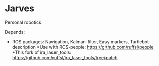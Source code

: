 # Jarves
Personal robotics

Depends:
* ROS packages: Navigation, Kalman-filter, Easy markers, Turtlebot-description
*Use with ROS-people: https://github.com/ruffsl/people
*This fork of ira_laser_tools: https://github.com/ruffsl/ira_laser_tools/tree/patch
